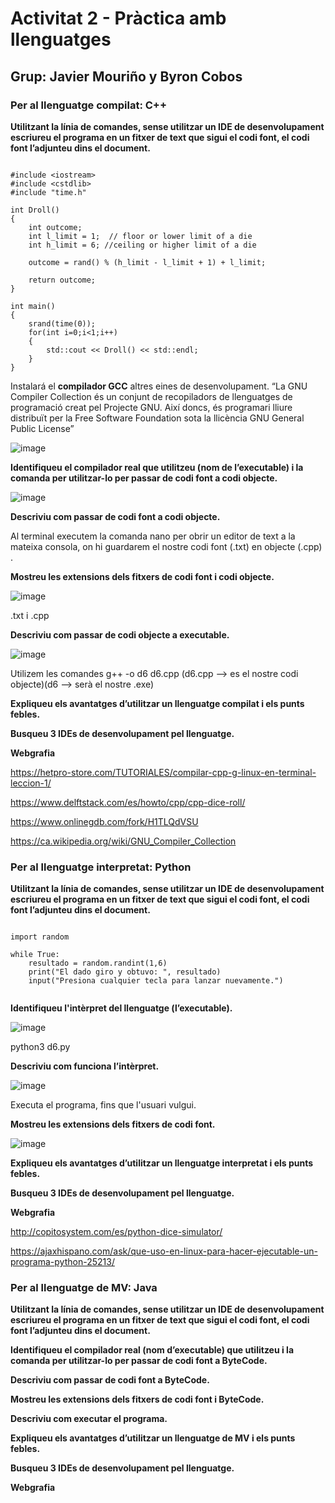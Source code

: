 # Activitat 2 - Pràctica amb llenguatges

## Grup: Javier Mouriño y Byron Cobos

### Per al llenguatge compilat: C++

**Utilitzant la línia de comandes, sense utilitzar un IDE de desenvolupament escriureu el programa en un fitxer de text que sigui el codi font, el codi font l’adjunteu dins el document.**

```

#include <iostream>
#include <cstdlib>
#include "time.h"

int Droll()
{
    int outcome;
    int l_limit = 1;  // floor or lower limit of a die
    int h_limit = 6; //ceiling or higher limit of a die

    outcome = rand() % (h_limit - l_limit + 1) + l_limit;

    return outcome;
}

int main()
{
    srand(time(0));
    for(int i=0;i<1;i++)
    {
        std::cout << Droll() << std::endl;
    }
}

```

Instalará el **compilador GCC** altres eines de desenvolupament.
“La GNU Compiler Collection és un conjunt de recopiladors de llenguatges de programació creat pel Projecte GNU. Així doncs, és programari lliure distribuït per la Free Software Foundation sota la llicència GNU General Public License”

![image](https://user-images.githubusercontent.com/113586156/195358732-f27ef4e6-0062-45dc-aeab-ae851906e2b6.png)

**Identifiqueu el compilador real que utilitzeu (nom de l’executable) i la comanda per utilitzar-lo per passar de codi font a codi objecte.** 


![image](https://user-images.githubusercontent.com/113586156/195361555-0333f24b-6b38-4377-97f0-b8402b4f9d2c.png)

**Descriviu com passar de codi font a codi objecte.** 

Al terminal executem la comanda nano per obrir un editor de text a la mateixa consola, on hi guardarem el nostre codi font (.txt) en objecte (.cpp) .
 
**Mostreu les extensions dels fitxers de codi font i codi objecte.**

![image](https://user-images.githubusercontent.com/113586156/195370216-a6c9c5b5-0604-402d-b4c6-5defc53ab09c.png)

.txt i .cpp

**Descriviu com passar de codi objecte a executable.**

![image](https://user-images.githubusercontent.com/113586156/195362055-de5f0b9b-dced-45ed-bc20-a455eb6a2eec.png)

Utilizem les comandes g++ -o d6 d6.cpp (d6.cpp --> es el nostre codi objecte)(d6 --> serà el nostre .exe)

**Expliqueu els avantatges d’utilitzar un llenguatge compilat i els punts febles.**

**Busqueu 3 IDEs de desenvolupament pel llenguatge.**

**Webgrafia**

https://hetpro-store.com/TUTORIALES/compilar-cpp-g-linux-en-terminal-leccion-1/

https://www.delftstack.com/es/howto/cpp/cpp-dice-roll/

https://www.onlinegdb.com/fork/H1TLQdVSU

https://ca.wikipedia.org/wiki/GNU_Compiler_Collection

### Per al llenguatge interpretat: Python

**Utilitzant la línia de comandes, sense utilitzar un IDE de desenvolupament escriureu el programa en un fitxer de text que sigui el codi font, el codi font l’adjunteu dins el document.**

```

import random

while True:
    resultado = random.randint(1,6)
    print("El dado giro y obtuvo: ", resultado)
    input("Presiona cualquier tecla para lanzar nuevamente.")
    
```     

**Identifiqueu l'intèrpret del llenguatge (l’executable).**

![image](https://user-images.githubusercontent.com/113586156/195454764-edfe29c6-bc82-4b66-b013-1e81622061e2.png)

python3 d6.py

**Descriviu com funciona l’intèrpret.**

![image](https://user-images.githubusercontent.com/113586156/195454083-946b9c9a-a11d-4699-9c1a-881f153eca15.png)

Executa el programa, fins que l'usuari vulgui. 

**Mostreu les extensions dels fitxers de codi font.**

![image](https://user-images.githubusercontent.com/113586156/195453970-57653db5-dd5b-48b9-b2af-19535abbe16f.png)

**Expliqueu els avantatges d’utilitzar un llenguatge interpretat i els punts febles.** 

**Busqueu 3 IDEs de desenvolupament pel llenguatge.**

**Webgrafia**

http://copitosystem.com/es/python-dice-simulator/

https://ajaxhispano.com/ask/que-uso-en-linux-para-hacer-ejecutable-un-programa-python-25213/


### Per al llenguatge de MV: Java

**Utilitzant la línia de comandes, sense utilitzar un IDE de desenvolupament escriureu el programa en un fitxer de text que sigui el codi font, el codi font l’adjunteu dins el document.**

**Identifiqueu el compilador real (nom d’executable) que utilitzeu i la comanda per utilitzar-lo per passar de codi font a ByteCode.**

**Descriviu com passar de codi font a ByteCode.** 

**Mostreu les extensions dels fitxers de codi font i ByteCode.**

**Descriviu com executar el programa.**

**Expliqueu els avantatges d’utilitzar un llenguatge de MV i els punts febles.**

**Busqueu 3 IDEs de desenvolupament pel llenguatge.**

**Webgrafia**

